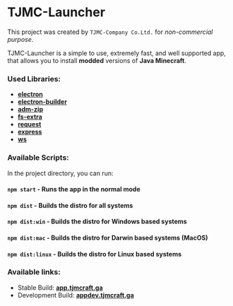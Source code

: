 # TJMC-Launcher
This project was created by `TJMC-Company Co.Ltd.` for *non-commercial purpose*.

TJMC-Launcher is a simple to use, extremely fast, and well supported app, that allows you to install **modded** versions of **Java Minecraft**.

### Used Libraries:
 - **[electron](https://github.com/electron/electron)**
 - **[electron-builder](https://github.com/electron-userland/electron-builder)**
 - **[adm-zip](https://github.com/cthackers/adm-zip)**
 - **[fs-extra](https://github.com/jprichardson/node-fs-extra)**
 - **[request](https://github.com/request/request)**
 - **[express](https://github.com/expressjs/express)**
 - **[ws](https://github.com/websockets/ws)**

### Available Scripts:

In the project directory, you can run:

#### `npm start` - Runs the app in the normal mode

#### `npm dist` - Builds the distro for all systems

#### `npm dist:win` - Builds the distro for Windows based systems

#### `npm dist:mac` - Builds the distro for Darwin based systems (MacOS)

#### `npm dist:linux` - Builds the distro for Linux based systems


### Available links:
 - Stable Build: **[app.tjmcraft.ga](https://app.tjmcraft.ga)**
 - Development Build: **[appdev.tjmcraft.ga](https://appdev.tjmcraft.ga)**
